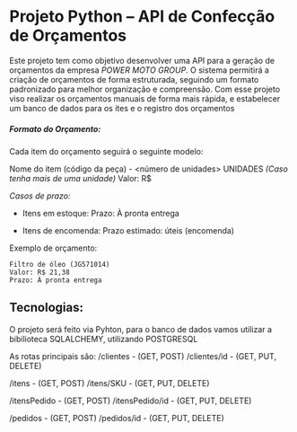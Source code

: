 # Projeto Python – API de Confecção de Orçamentos

Este projeto tem como objetivo desenvolver uma API para a geração de orçamentos da empresa *POWER MOTO GROUP*. O sistema permitirá a criação de orçamentos de forma estruturada, seguindo um formato padronizado para melhor organização e compreensão.
Com esse projeto viso realizar os orçamentos manuais de forma mais rápida, e estabelecer um banco de dados para os ites e o registro dos orçamentos

##### Formato do Orçamento:
Cada item do orçamento seguirá o seguinte modelo:

Nome do item (código da peça) - <número de unidades> UNIDADES *(Caso tenha mais de uma unidade)*
Valor: R$ <valor do item>

*Casos de prazo:*
- Itens em estoque: 
Prazo: À pronta entrega 

- Itens de encomenda:
Prazo estimado: <dias> úteis (encomenda)

Exemplo de orçamento:

```
Filtro de óleo (JG571014) 
Valor: R$ 21,38
Prazo: À pronta entrega
```

## Tecnologias:

O projeto será feito via Pyhton, para o banco de dados vamos utilizar a bibilioteca SQLALCHEMY, utilizando POSTGRESQL

As rotas principais são: 
/clientes                       -               (GET, POST)
/clientes/id                    -               (GET, PUT, DELETE)

/itens                          -               (GET, POST)
/itens/SKU                      -               (GET, PUT, DELETE)

/itensPedido                    -               (GET, POST)
/itensPedido/id                 -               (GET, PUT, DELETE)

/pedidos                        -               (GET, POST)
/pedidos/id                     -               (GET, PUT, DELETE)
